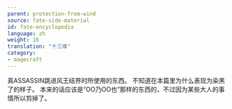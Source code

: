 ```yaml
---
parent: protection-from-wind
source: fate-side-material
id: fate-encyclopedia
language: zh
weight: 16
translation: "十三维"
category:
- magecraft
---
```


真ASSASSIN跳进风王结界时所使用的东西。
不知道在本篇里为什么表现为染黑了的样子。
本来的话应该是“OO乃OO也”那样的东西的，不过因为某些大人的事情所以剪掉了。
